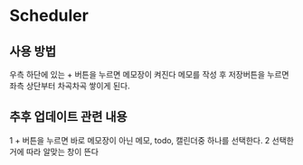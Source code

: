 # Scheduler

## 사용 방법
우측 하단에 있는 + 버튼을 누르면 메모장이 켜진다 메모를 작성 후 저장버튼을 누르면 좌측 상단부터 차곡차곡 쌓이게 된다.

## 추후 업데이트 관련 내용

1 + 버튼을 누르면 바로 메모장이 아닌 메모, todo, 캘린더중 하나를 선택한다.
2 선택한거에 따라 알맞는 창이 뜬다
